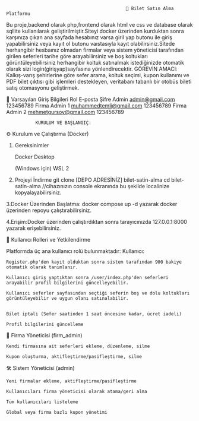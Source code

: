                                                  🚌 Bilet Satın Alma Platformu

Bu proje,backend olarak php,frontend olarak html ve css ve database olarak sqllite kullanılarak geliştirilmiştir.Siteyi docker üzerinden kurduktan sonra karşınıza çıkan ana sayfada hesabınız varsa giril yap butonu ile giriş yapabilirsiniz veya kayıt ol butonu vaıstasıyla kayıt olabilirsiniz.Sitede herhangibir hesbaınız olmadan firmalar veya sistem yöneticisi tarafından girilen seferleri tarihe göre arayabilirsiniz ve boş koltukları görüntüleyebilirsiniz herhangibir koltuk satınalmak istediğinizde otomatik olarak sizi login(girişyap)sayfasına yönlendirecektir. 
  GÖREVİN AMACI:
Kalkış-varış şehirlerine göre sefer arama, koltuk seçimi, kupon kullanımı ve PDF bilet çıktısı gibi işlemleri destekleyen, veritabanı tabanlı bir otobüs bileti satış otomasyonu geliştirmek.


🔐 Varsayılan Giriş Bilgileri
Rol	E-posta	Şifre
Admin	admin@gmail.com	123456789
Firma Admin 1	muhammedtemli@gmail.com	123456789
Firma Admin 2	mehmetgursoy@gmail.com	123456789

               KURULUM VE BAŞLANGIÇ:
⚙️ Kurulum ve Çalıştırma (Docker)
1. Gereksinimler

    Docker Desktop

    (Windows için) WSL 2

2. Projeyi İndirme
git clone [DEPO ADRESİNİZ] bilet-satin-alma
cd bilet-satin-alma  //cihazınızın console ekranında bu şekilde localinize kopyalayabilirsiniz.

3.Docker Üzerinden Başlatma:
docker compose up -d
yazarak docker üzerinden repoyu çalıştırabilirsiniz.

4.Erişim:Docker üzerinden çalıştırdıktan sonra tarayıcınızda 127.0.0.1:8000 yazarak erişebilirsiniz.

👥 Kullanıcı Rolleri ve Yetkilendirme

Platformda üç ana kullanıcı rolü bulunmaktadır:
Kullanıcı:

    Register.php'den kayıt olduktan sonra sistem tarafından 900 bakiye otomatik olarak tanımlanır.

    Kullanıcı giriş yaptıktan sonra /user/index.php'den seferleri arayabilir profil bilgilerini güncelleyebilir.

    Kullanıcı seferler sayfasından seçtiği seferin boş ve dolu koltukları görüntüleyebilir ve uygun olanı satınalabilir.
    

    Bilet iptali (Sefer saatinden 1 saat öncesine kadar, ücret iadeli)

    Profil bilgilerini güncelleme

🏢 Firma Yöneticisi (firm_admin)

    Kendi firmasına ait seferleri ekleme, düzenleme, silme

    Kupon oluşturma, aktifleştirme/pasifleştirme, silme

🛠️ Sistem Yöneticisi (admin)

    Yeni firmalar ekleme, aktifleştirme/pasifleştirme

    Kullanıcıları firma yöneticisi olarak atama/geri alma

    Tüm kullanıcıları listeleme

    Global veya firma bazlı kupon yönetimi



